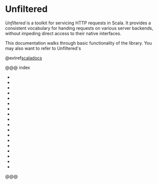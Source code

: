 Unfiltered
==========

*Unfiltered* is a toolkit for servicing HTTP requests in Scala. It
 provides a consistent vocabulary for handing requests on various
 server backends, without impeding direct access to their native
 interfaces.

This documentation walks through basic functionality of the
library. You may also want to refer to Unfiltered's

@extref[scaladocs](unidoc:unfiltered/index)

@@@ index

* [ ](01.md)
* [ ](02.md)
* [ ](03.md)
* [ ](04.md)
* [ ](05.md)
* [ ](06/00.md)
* [ ](07/00.md)
* [ ](08/00.md)
* [ ](09/00.md)
* [ ](10/00.md)
* [ ](11.md)
* [ ](mac.md)
* [ ](netty-uploads.md)
* [ ](netty-websockets.md)
* [ ](oauth2.md)
* [ ](oauth.md)
* [ ](scalatest.md)
* [ ](99.md)

@@@
